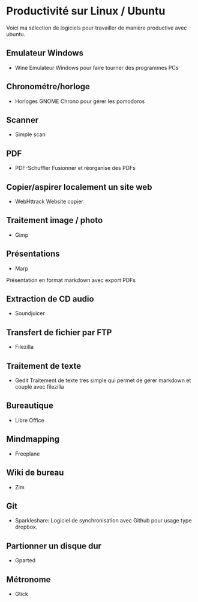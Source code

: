 <!--

---
title: Productivité sur Linux / Ubuntu
description: Voici ma sélection de logiciels pour travailler de manière simple et efficace avec ubuntu.
image_url: 
licence: CC-BY-SA
---

-->


# Productivité sur Linux / Ubuntu

Voici ma sélection de logiciels pour travailler de manière productive avec ubuntu.

## Emulateur Windows
- Wine 
Emulateur Windows pour faire tourner des programmes PCs

## Chronométre/horloge
- Horloges GNOME
Chrono pour gérer les pomodoros

## Scanner
- Simple scan

## PDF
- PDF-Schuffler
Fusionner et réorganise des PDFs

## Copier/aspirer localement un site web
- WebHttrack Website copier

## Traitement image / photo
- Gimp

## Présentations 
- Marp

Présentation en format markdown avec export PDFs

## Extraction de CD audio
- Soundjuicer

## Transfert de fichier par FTP
- Filezilla

## Traitement de texte
- Gedit
Traitement de texte tres simple qui permet de gérer markdown et couplé avec filezilla

## Bureautique
- Libre Office

## Mindmapping
- Freeplane

## Wiki de bureau
- Zim

## Git
- Sparkleshare: Logiciel de synchronisation avec Github pour usage type dropbox.

## Partionner un disque dur
- Gparted

## Métronome
- Gtick


